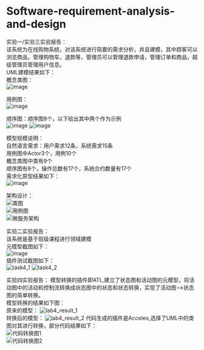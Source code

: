 # Software-requirement-analysis-and-design
实验一/实验三实验报告：  
该系统为在线购物系统，对该系统进行简要的需求分析，并且建模，其中顾客可以浏览商品，管理购物车，退款等，管理员可以管理退款申请，管理订单和商品，超级管理员管理用户信息。  
UML建模结果如下：  
概念类图：  
![image](https://github.com/EM-stan/Software-requirement-analysis-and-design/assets/56598330/a3bbafec-9552-4974-a111-c8e822ebfe2f)  

用例图：  
![image](https://github.com/EM-stan/Software-requirement-analysis-and-design/assets/56598330/f0f8d02c-e620-4641-a7a2-3385e5465906)  

顺序图：顺序图8个，以下给出其中两个作为示例  
![image](https://github.com/EM-stan/Software-requirement-analysis-and-design/assets/56598330/6c2ea939-9f9e-417b-a4f0-cc2955ad4604)
![image](https://github.com/EM-stan/Software-requirement-analysis-and-design/assets/56598330/4c68b2cd-62f7-4d4d-b36f-89036ab89c0b)  

模型规模说明：  
自然语言需求：用户需求12条，系统需求15条  
用例图中Actor3个，用例10个  
概念类图中类有9个  
顺序图有8个，操作总数有17个，系统合约数量有17个  
需求化原型结果如下：  
![image](https://github.com/EM-stan/Software-requirement-analysis-and-design/assets/56598330/256c0f41-6c97-4d30-8ff9-1d72a9e203a1)  

架构设计：  
![类图](https://github.com/EM-stan/Software-requirement-analysis-and-design/assets/56598330/1a5baa73-7233-4035-ae1e-7d1919fe96e1)  
![用例图](https://github.com/EM-stan/Software-requirement-analysis-and-design/assets/56598330/693f69ef-78d5-411a-872a-1448b7bbf869)  
![微服务架构](https://github.com/EM-stan/Software-requirement-analysis-and-design/assets/56598330/a290c8ec-901a-474a-8ac8-5240cf256fb6)  
    
    
实验二实验报告：  
该系统是基于班级课程进行领域建模  
元模型截图如下：  
 ![image](https://github.com/EM-stan/Software-requirement-analysis-and-design/assets/56598330/25a73460-8ee1-488f-aada-295227d7ed49)  
插件测试截图如下：  
![task4_1](https://github.com/EM-stan/Software-requirement-analysis-and-design/assets/56598330/2d60b263-6be6-4abd-936b-97484b3e0f5f) 
![task4_2](https://github.com/EM-stan/Software-requirement-analysis-and-design/assets/56598330/ca374cc6-29ae-4a55-8d77-5a1e14722ca6)  
  
  
实验四实验报告：
模型转换的插件即ATL,建立了状态图和活动图的元模型，将活动图中的活动和控制流转换成状态图中的状态和状态转换，实现了活动图——>状态图的简单转换。  
模型转换的结果如下图：  
原来的模型：  ![lab4_result_1](https://github.com/EM-stan/Software-requirement-analysis-and-design/assets/56598330/492be58a-7434-414e-813c-5a6c6a5fa50c)  
转换后的模型：  ![lab4_result_2](https://github.com/EM-stan/Software-requirement-analysis-and-design/assets/56598330/564788f9-f9f9-41fa-92ef-65be7b585c79)
代码生成的插件是Acceleo,选择了UML中的类图对其进行转换，部分代码结果如下：  
![代码转换图1](https://github.com/EM-stan/Software-requirement-analysis-and-design/assets/56598330/7f0f90dc-5363-4645-82cb-d4430d8224f8)  
![代码转换图2](https://github.com/EM-stan/Software-requirement-analysis-and-design/assets/56598330/29857571-199a-4019-8623-0df01fae859e)  





